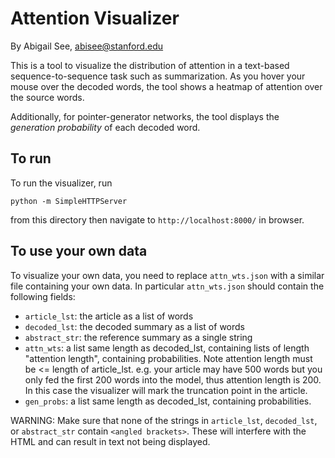 # Attention Visualizer
By Abigail See, abisee@stanford.edu

This is a tool to visualize the distribution of attention in a text-based sequence-to-sequence task such as summarization. As you hover your mouse over the decoded words, the tool shows a heatmap of attention over the source words. 

Additionally, for pointer-generator networks, the tool displays the _generation probability_ of each decoded word.

## To run

To run the visualizer, run
```
python -m SimpleHTTPServer
```
from this directory then navigate to `http://localhost:8000/` in browser.

## To use your own data

To visualize your own data, you need to replace `attn_wts.json` with a similar file containing your own data. In particular  `attn_wts.json` should contain the following fields:

*  `article_lst`: the article as a list of words
*  `decoded_lst`: the decoded summary as a list of words
*  `abstract_str`: the reference summary as a single string
*  `attn_wts`: a list same length as decoded_lst, containing lists of length "attention length", containing probabilities.
    Note attention length must be <= length of article_lst.
    e.g. your article may have 500 words but you only fed the first 200 words into the model, thus attention length is 200.
    In this case the visualizer will mark the truncation point in the article.
*  `gen_probs`: a list same length as decoded_lst, containing probabilities.


WARNING: Make sure that none of the strings in `article_lst`, `decoded_lst`, or `abstract_str` contain `<angled brackets>`. These will interfere with the HTML and can result in text not being displayed.
